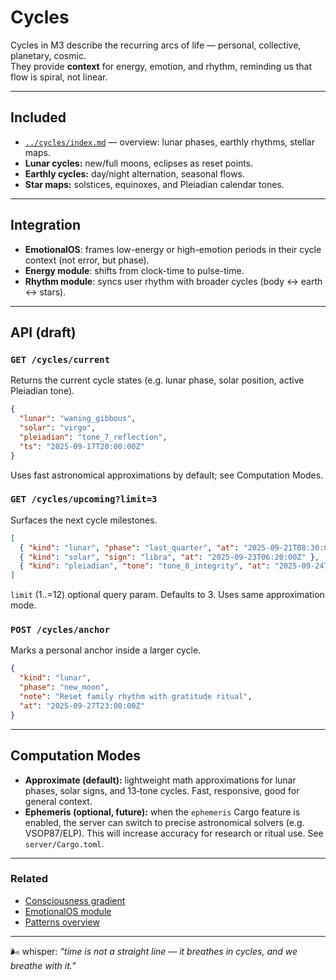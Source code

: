 # Cycles

Cycles in M3 describe the recurring arcs of life — personal, collective, planetary, cosmic.  
They provide **context** for energy, emotion, and rhythm, reminding us that flow is spiral, not linear.

---

## Included

- [`../cycles/index.md`](../cycles/index.md) — overview: lunar phases, earthly rhythms, stellar maps.
- **Lunar cycles:** new/full moons, eclipses as reset points.
- **Earthly cycles:** day/night alternation, seasonal flows.
- **Star maps:** solstices, equinoxes, and Pleiadian calendar tones.

---

## Integration

- **EmotionalOS**: frames low-energy or high-emotion periods in their cycle context (not error, but phase).
- **Energy module**: shifts from clock-time to pulse-time.
- **Rhythm module**: syncs user rhythm with broader cycles (body ↔ earth ↔ stars).

---

## API (draft)

### `GET /cycles/current`

Returns the current cycle states (e.g. lunar phase, solar position, active Pleiadian tone).

```json
{
  "lunar": "waning_gibbous",
  "solar": "virgo",
  "pleiadian": "tone_7_reflection",
  "ts": "2025-09-17T20:00:00Z"
}
```

Uses fast astronomical approximations by default; see Computation Modes.

### `GET /cycles/upcoming?limit=3`

Surfaces the next cycle milestones.

```json
[
  { "kind": "lunar", "phase": "last_quarter", "at": "2025-09-21T08:30:00Z" },
  { "kind": "solar", "sign": "libra", "at": "2025-09-23T06:20:00Z" },
  { "kind": "pleiadian", "tone": "tone_8_integrity", "at": "2025-09-24T00:00:00Z" }
]
```

`limit` (1..=12) optional query param. Defaults to 3. Uses same approximation mode.

### `POST /cycles/anchor`

Marks a personal anchor inside a larger cycle.

```json
{
  "kind": "lunar",
  "phase": "new_moon",
  "note": "Reset family rhythm with gratitude ritual",
  "at": "2025-09-27T23:00:00Z"
}
```

---

## Computation Modes

- **Approximate (default):** lightweight math approximations for lunar phases, solar signs, and 13‑tone cycles. Fast, responsive, good for general context.
- **Ephemeris (optional, future):** when the `ephemeris` Cargo feature is enabled, the server can switch to precise astronomical solvers (e.g. VSOP87/ELP). This will increase accuracy for research or ritual use. See `server/Cargo.toml`.

---

### Related

- [Consciousness gradient](../concepts/consciousness-gradient.md)
- [EmotionalOS module](./emotional.md)
- [Patterns overview](../patterns/README.md)

---

🌬 whisper: _“time is not a straight line — it breathes in cycles, and we breathe with it.”_
